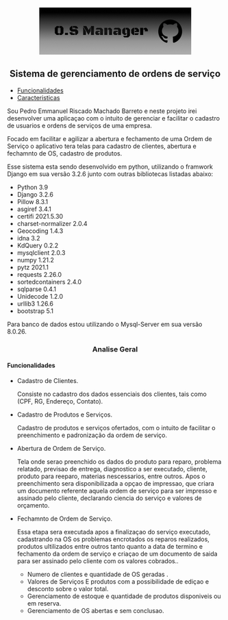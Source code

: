 <p align="center"> 
<img src="/img/Back.png" width="355" title=""><br>
  <!-- 355 X 110 px o logo --!>
<h2 align="center">Sistema de gerenciamento de ordens de serviço</h2>
</p>

<!--ts-->
   * [Funcionalidades](#Funcionalidades)
   * [Caracteristicas](#Caracteristicas)
<!--te-->


<p>Sou Pedro Emmanuel Riscado Machado Barreto e neste projeto irei desenvolver uma aplicaçao com o intuito de gerenciar e facilitar o cadastro de usuarios e ordens de serviços de uma empresa.</p>
<p>Focado em facilitar e agilizar a abertura e fechamento de uma Ordem de Serviço o aplicativo tera telas para cadastro de clientes, abertura e fechamnto de OS, cadastro de produtos. </p>

Esse sistema esta sendo desenvolvido em python, utilizando o framwork Django em sua versão 3.2.6 junto com outras bibliotecas listadas abaixo:

* Python 3.9
* Django 3.2.6
* Pillow 8.3.1
* asgiref 3.4.1
* certifi 2021.5.30         
* charset-normalizer 2.0.4
* Geocoding 1.4.3
* idna 3.2
* KdQuery 0.2.2
* mysqlclient 2.0.3
* numpy 1.21.2
* pytz 2021.1
* requests 2.26.0
* sortedcontainers 2.4.0                                           
* sqlparse 0.4.1
* Unidecode 1.2.0
* urllib3 1.26.6
* bootstrap 5.1

<p>Para banco de dados estou utilizando o Mysql-Server em sua versão 8.0.26.</p>

<h3 align="center">Analise Geral</h3>

<h4>Funcionalidades</h4>

* Cadastro de Clientes.
    <p>Consiste no cadastro dos dados essenciais dos clientes, tais como (CPF, RG, Endereço, Contato).</p>
* Cadastro de Produtos e Serviços.
    <p>Cadastro de produtos e serviços ofertados, com o intuito de facilitar o preenchimento e padronização da ordem de serviço.</p>
* Abertura de Ordem de Serviço.
    <p>Tela onde serao preenchido os dados do produto para reparo, problema relatado, previsao de entrega, diagnostico a ser executado, cliente, produto para reeparo, materias nescessarios, entre outros. Apos o preenchimento sera disponibilizada a opçao de impressao, que criara um documento referente aquela ordem de serviço para ser impresso e assinado pelo cliente, declarando ciencia do serviço e valores de orçamento. <p/>
* Fechamnto de Ordem de Serviço.
    <p>Essa etapa sera executada apos a finalizaçao do serviço executado, cadastrando na OS os problemas encrotados os reparos realizados, produtos ultilizados entre outros tanto quanto a data de termino e fechamento da ordem de serviço e criaçao de um documento de saida para ser assinado pelo cliente com os valores cobrados..</p>

    
    * Numero de clientes e quantidade de OS geradas .
    * Valores de Serviços E produtos com a possibilidade de ediçao e desconto sobre o valor total.
    * Gerenciamento de estoque e quantidade de produtos disponiveis ou em reserva.
    * Gerenciamento de OS abertas e sem conclusao. 

